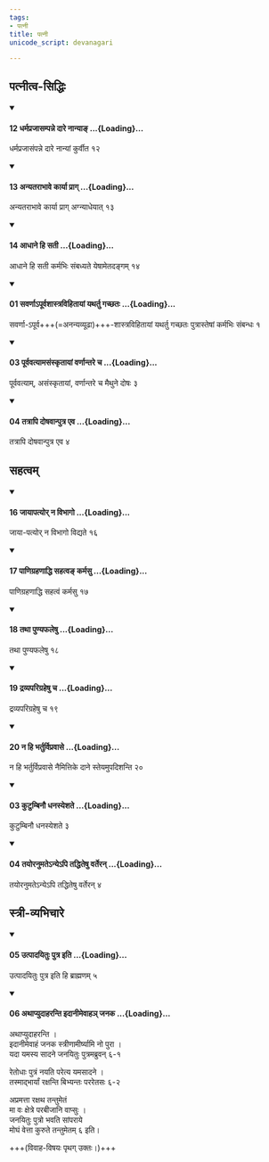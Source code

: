 ```yaml
---
tags:
- पत्नी
title: पत्नी
unicode_script: devanagari

---
```

## पत्नीत्व-सिद्धिः
<div class="js_include" newlevelforh1="4" unfilled url="/vedAH_yajuH/taittirIyam/sUtram/ApastambaH/dharma-sUtram/vishvAsa-prastutiH/2/05/11/12_dharmaprajAsampanne_dAre_nAnyA~N.md">
<details open><summary><h4>12 धर्मप्रजासम्पन्ने दारे नान्याङ् ...{Loading}...</h4></summary>

धर्मप्रजासंपन्ने दारे नान्यां कुर्वीत १२
</details>
</div>
<div class="js_include" newlevelforh1="4" unfilled url="/vedAH_yajuH/taittirIyam/sUtram/ApastambaH/dharma-sUtram/vishvAsa-prastutiH/2/05/11/13_anyatarAbhAve_kAryA_prAg.md">
<details open><summary><h4>13 अन्यतराभावे कार्या प्राग् ...{Loading}...</h4></summary>

अन्यतराभावे कार्या प्राग् अग्न्याधेयात् १३
</details>
</div>
<div class="js_include" newlevelforh1="4" unfilled url="/vedAH_yajuH/taittirIyam/sUtram/ApastambaH/dharma-sUtram/vishvAsa-prastutiH/2/05/11/14_AdhAne_hi_satI.md">
<details open><summary><h4>14 आधाने हि सती ...{Loading}...</h4></summary>

आधाने हि सती कर्मभिः संबध्यते येषामेतदङ्गम् १४
</details>
</div>
<div class="js_include" newlevelforh1="4" unfilled url="/vedAH_yajuH/taittirIyam/sUtram/ApastambaH/dharma-sUtram/vishvAsa-prastutiH/2/06/13/01_savarNA-pUrvashAstravihitAyAM_yathartu_gachChataH.md">
<details open><summary><h4>01 सवर्णाऽपूर्वशास्त्रविहितायां यथर्तु गच्छतः ...{Loading}...</h4></summary>

सवर्णा-ऽपूर्व+++(=अनन्यव्यूढा)+++-शास्त्रविहितायां यथर्तु गच्छतः पुत्रास्तेषां कर्मभिः संबन्धः १
</details>
</div>
<div class="js_include" newlevelforh1="4" unfilled url="/vedAH_yajuH/taittirIyam/sUtram/ApastambaH/dharma-sUtram/vishvAsa-prastutiH/2/06/13/03_pUrvavatyAmasaMskRtAyAM_varNAntare_cha.md">
<details open><summary><h4>03 पूर्ववत्यामसंस्कृतायां वर्णान्तरे च ...{Loading}...</h4></summary>

पूर्ववत्याम्, असंस्कृतायां, वर्णान्तरे च मैथुने दोषः ३
</details>
</div>
<div class="js_include" newlevelforh1="4" unfilled url="/vedAH_yajuH/taittirIyam/sUtram/ApastambaH/dharma-sUtram/vishvAsa-prastutiH/2/06/13/04_tatrApi_doShavAnputra_eva.md">
<details open><summary><h4>04 तत्रापि दोषवान्पुत्र एव ...{Loading}...</h4></summary>

तत्रापि दोषवान्पुत्र एव ४
</details>
</div>
  

## सहत्वम्
<div class="js_include" newlevelforh1="4" unfilled url="/vedAH_yajuH/taittirIyam/sUtram/ApastambaH/dharma-sUtram/vishvAsa-prastutiH/2/06/14/16_jAyApatyor_na_vibhAgo.md">
<details open><summary><h4>16 जायापत्योर् न विभागो ...{Loading}...</h4></summary>

जाया-पत्योर् न विभागो विद्यते १६
</details>
</div>
<div class="js_include" newlevelforh1="4" unfilled url="/vedAH_yajuH/taittirIyam/sUtram/ApastambaH/dharma-sUtram/vishvAsa-prastutiH/2/06/14/17_pANigrahaNAddhi_sahatva~N_karmasu.md">
<details open><summary><h4>17 पाणिग्रहणाद्धि सहत्वङ् कर्मसु ...{Loading}...</h4></summary>

पाणिग्रहणाद्धि सहत्वं कर्मसु १७
</details>
</div>
<div class="js_include" newlevelforh1="4" unfilled url="/vedAH_yajuH/taittirIyam/sUtram/ApastambaH/dharma-sUtram/vishvAsa-prastutiH/2/06/14/18_tathA_puNyaphaleShu.md">
<details open><summary><h4>18 तथा पुण्यफलेषु ...{Loading}...</h4></summary>

तथा पुण्यफलेषु १८
</details>
</div>
<div class="js_include" newlevelforh1="4" unfilled url="/vedAH_yajuH/taittirIyam/sUtram/ApastambaH/dharma-sUtram/vishvAsa-prastutiH/2/06/14/19_dravyaparigraheShu_cha.md">
<details open><summary><h4>19 द्रव्यपरिग्रहेषु च ...{Loading}...</h4></summary>

द्रव्यपरिग्रहेषु च १९
</details>
</div>
<div class="js_include" newlevelforh1="4" unfilled url="/vedAH_yajuH/taittirIyam/sUtram/ApastambaH/dharma-sUtram/vishvAsa-prastutiH/2/06/14/20_na_hi_bharturvipravAse.md">
<details open><summary><h4>20 न हि भर्तुर्विप्रवासे ...{Loading}...</h4></summary>

न हि भर्तुर्विप्रवासे नैमित्तिके दाने स्तेयमुपदिशन्ति २०
</details>
</div>
<div class="js_include" newlevelforh1="4" unfilled url="/vedAH_yajuH/taittirIyam/sUtram/ApastambaH/dharma-sUtram/vishvAsa-prastutiH/2/11/29/03_kuTumbinau_dhanasyeshate.md">
<details open><summary><h4>03 कुटुम्बिनौ धनस्येशते ...{Loading}...</h4></summary>

कुटुम्बिनौ धनस्येशते ३
</details>
</div>
<div class="js_include" newlevelforh1="4" unfilled url="/vedAH_yajuH/taittirIyam/sUtram/ApastambaH/dharma-sUtram/vishvAsa-prastutiH/2/11/29/04_tayoranumate-nye-pi_taddhiteShu_varteran.md">
<details open><summary><h4>04 तयोरनुमतेऽन्येऽपि तद्धितेषु वर्तेरन् ...{Loading}...</h4></summary>

तयोरनुमतेऽन्येऽपि तद्धितेषु वर्तेरन् ४
</details>
</div>
  

## स्त्री-व्यभिचारे
<div class="js_include" newlevelforh1="4" unfilled url="/vedAH_yajuH/taittirIyam/sUtram/ApastambaH/dharma-sUtram/vishvAsa-prastutiH/2/06/13/05_utpAdayituH_putra_iti.md">
<details open><summary><h4>05 उत्पादयितुः पुत्र इति ...{Loading}...</h4></summary>

उत्पादयितुः पुत्र इति हि ब्राह्मणम् ५
</details>
</div>
<div class="js_include" newlevelforh1="4" unfilled url="/vedAH_yajuH/taittirIyam/sUtram/ApastambaH/dharma-sUtram/vishvAsa-prastutiH/2/06/13/06_athApyudAharanti_idAnImevAha~n_janaka.md">
<details open><summary><h4>06 अथाप्युदाहरन्ति इदानीमेवाहञ् जनक ...{Loading}...</h4></summary>

अथाप्युदाहरन्ति ।  
इदानीमेवाहं जनक स्त्रीणामीर्ष्यामि नो पुरा ।  
यदा यमस्य सादने जनयितुः पुत्रमब्रुवन् ६-१  

रेतोधाः पुत्रं नयति परेत्य यमसादने ।  
तस्माद्भार्यां रक्षन्ति बिभ्यन्तः पररेतसः ६-२  

अप्रमत्ता रक्षथ तन्तुमेतं  
मा वः क्षेत्रे परबीजानि वाप्सुः ।  
जनयितुः पुत्रो भवति सांपराये  
मोघं वेत्ता कुरुते तन्तुमेतम् ६ इति।  


</details>
</div>
  

+++(विवाह-विषयः पृथग् उक्तः।)+++